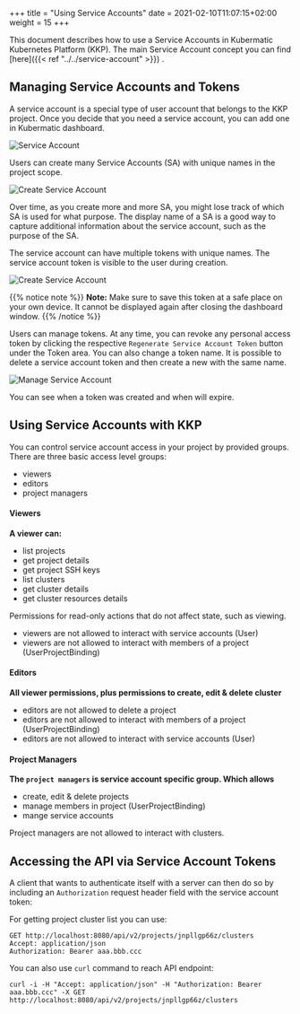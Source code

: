 +++
title = "Using Service Accounts"
date = 2021-02-10T11:07:15+02:00
weight = 15
+++

This document describes how to use a Service Accounts in Kubermatic Kubernetes Platform (KKP).
The main Service Account concept you can find [here]({{< ref "../../service-account" >}}) .

## Managing Service Accounts and Tokens

A service account is a special type of user account that belongs to the KKP project. Once you decide that you need
a service account, you can add one in Kubermatic dashboard.

![Service Account](/img/kubermatic/v2.22/ui/serviceaccount_overview.png?classes=shadow,border "Service Account")

Users can create many Service Accounts (SA) with unique names in the project scope.

![Create Service Account](/img/kubermatic/v2.22/ui/serviceaccount_add.png?classes=shadow,border "Create Service Account")

Over time, as you create more and more SA, you might lose track of which SA is used for what purpose. The display name
of a SA is a good way to capture additional information about the service account, such as the purpose of the SA.

The service account can have multiple tokens with unique names. The service account token is visible to the user during creation.

![Create Service Account](/img/kubermatic/v2.22/ui/serviceaccount_token.png?classes=shadow,border "Create Service Account")

{{% notice note %}}
**Note:** Make sure to save this token at a safe place on your own device. It cannot be displayed again after closing the dashboard window.
{{% /notice %}}

Users can manage tokens. At any time, you can revoke any personal access token by clicking the respective `Regenerate Service Account Token` button under the Token area.
You can also change a token name. It is possible to delete a service account token and then create a new  with the same name.

![Manage Service Account](/img/kubermatic/v2.22/ui/serviceaccount_manage_token.png?classes=shadow,border "Manage Service Account")

You can see when a token was created and when will expire.

## Using Service Accounts with KKP
You can control service account access in your project by provided groups.
There are three basic access level groups:
 - viewers
 - editors
 - project managers

#### Viewers

**A viewer can:**
 - list projects
 - get project details
 - get project SSH keys
 - list clusters
 - get cluster details
 - get cluster resources details

Permissions for read-only actions that do not affect state, such as viewing.
 - viewers are not allowed to interact with service accounts (User)
 - viewers are not allowed to interact with members of a project (UserProjectBinding)


#### Editors

**All viewer permissions, plus permissions to create, edit & delete cluster**
 - editors are not allowed to delete a project
 - editors are not allowed to interact with members of a project (UserProjectBinding)
 - editors are not allowed to interact with service accounts (User)

#### Project Managers

**The `project managers` is service account specific group. Which allows**

 - create, edit & delete projects
 - manage members in project (UserProjectBinding)
 - mange service accounts

Project managers are not allowed to interact with clusters.

## Accessing the API via Service Account Tokens

A client that wants to authenticate itself with a server can then do so by including an `Authorization` request header
field with the service account token:

For getting project cluster list you can use:

```HTTP
GET http://localhost:8080/api/v2/projects/jnpllgp66z/clusters
Accept: application/json
Authorization: Bearer aaa.bbb.ccc
```

You can also use `curl` command to reach API endpoint:

```
curl -i -H "Accept: application/json" -H "Authorization: Bearer aaa.bbb.ccc" -X GET http://localhost:8080/api/v2/projects/jnpllgp66z/clusters
```
